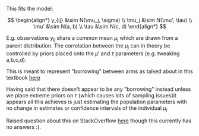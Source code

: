 
This fits the model:

$$
\begin{align*}
y_{ij} &\sim N(\mu_j, \sigma) \\
\mu_j &\sim N(\mu', \tau) \\
\mu' &\sim N(a, b) \\
\tau &\sim N(c, d)
\end{align*}
$$

E.g. observations $y_{ij}$ share a common mean $\mu_j$ which are drawn from a parent distribution. The correlation between the $\mu_j$ can in theory be controlled by priors placed onto the $\mu'$ and $\tau$ parameters (e.g. tweaking a,b,c,d).

This is meant to represent "borrowing" between arms as talked about in this textbook [here](https://bayesball.github.io/BOOK/bayesian-hierarchical-modeling.html)


Having said that there doesn't appear to be any "borrowing" instead unless we place extreme priors on $\tau$ (which causes lots of sampling issues)it appears all this achieves is just estimating the population parameters with no change in estimates or confidence intervals of the individual $\mu_j$

Raised question about this on StackOverflow [here](https://stats.stackexchange.com/questions/622288/in-bayesian-modelling-how-to-interpret-hierarchical-hyperparameters-with-regards?noredirect=1#comment1158480_622288) though this currently has no answers :(.


